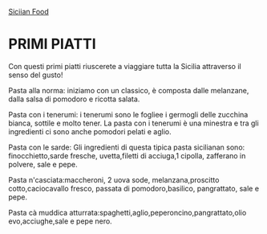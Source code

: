 [Siciian Food](#)

PRIMI PIATTI
============

Con questi primi piatti riuscerete a viaggiare tutta la Sicilia
attraverso il senso del gusto!

Pasta alla norma: iniziamo con un classico, è composta dalle melanzane,
dalla salsa di pomodoro e ricotta salata.

Pasta con i tenerumi: i tenerumi sono le fogliee i germogli delle
zucchina bianca, sottile e molto tener. La pasta con i tenerumi è una
minestra e tra gli ingredienti ci sono anche pomodori pelati e aglio.

Pasta con le sarde: Gli ingredienti di questa tipica pasta sicilianan
sono: finocchietto,sarde fresche, uvetta,filetti di acciuga,1 cipolla,
zafferano in polvere, sale e pepe.

Pasta n'casciata:maccheroni, 2 uova sode, melanzana,proscitto
cotto,caciocavallo fresco, passata di pomodoro,basilico, pangrattato,
sale e pepe.

Pasta cà muddica atturrata:spaghetti,aglio,peperoncino,pangrattato,olio
evo,acciughe,sale e pepe nero.
